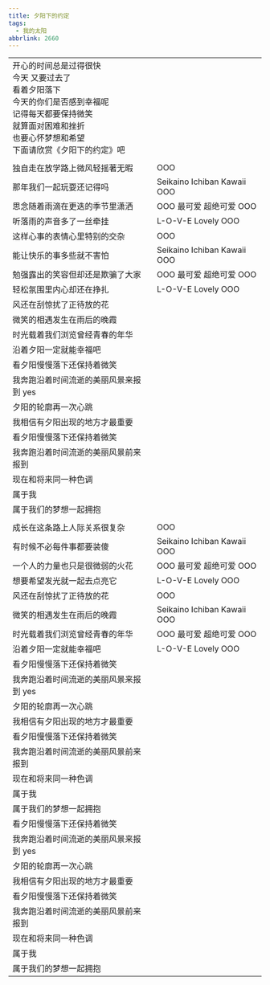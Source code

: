 ```yaml
---
title: 夕阳下的约定
tags:
  - 我的太阳
abbrlink: 2660
---
```

|      |      |
|--|--|
|开心的时间总是过得很快<br>今天 又要过去了<br>看着夕阳落下<br>今天的你们是否感到幸福呢<br>记得每天都要保持微笑<br>就算面对困难和挫折<br>也要心怀梦想和希望<br>下面请欣赏《夕阳下的约定》吧|      |
|      |      |
|独自走在放学路上微风轻摇著无暇|OOO|
|那年我们一起玩耍还记得吗|Seikaino Ichiban Kawaii OOO|
|思念随着雨滴在更迭的季节里潇洒|OOO 最可爱 超绝可爱 OOO|
|听落雨的声音多了一丝牵挂|L-O-V-E Lovely OOO|
|这样心事的表情心里特别的交杂|OOO|
|能让快乐的事多些就不害怕|Seikaino Ichiban Kawaii OOO|
|勉强露出的笑容但却还是欺骗了大家|OOO 最可爱 超绝可爱 OOO|
|轻松氛围里内心却还在挣扎|L-O-V-E Lovely OOO|
|风还在刮惊扰了正待放的花|      |
|微笑的相遇发生在雨后的晚霞|      |
|时光载着我们浏览曾经青春的年华|      |
|沿着夕阳一定就能幸福吧|      |
|看夕阳慢慢落下还保持着微笑|      |
|我奔跑沿着时间流逝的美丽风景来报到 yes|      |
|夕阳的轮廓再一次心跳|      |
|我相信有夕阳出现的地方才最重要|      |
|看夕阳慢慢落下还保持着微笑|      |
|我奔跑沿着时间流逝的美丽风景前来报到|      |
|现在和将来同一种色调|      |
|属于我|      |
|属于我们的梦想一起拥抱|      |
|      |      |
|成长在这条路上人际关系很复杂|OOO|
|有时候不必每件事都要装傻|Seikaino Ichiban Kawaii OOO|
|一个人的力量也只是很微弱的火花|OOO 最可爱 超绝可爱 OOO|
|想要希望发光就一起去点亮它|L-O-V-E Lovely OOO|
|风还在刮惊扰了正待放的花|OOO|
|微笑的相遇发生在雨后的晚霞|Seikaino Ichiban Kawaii OOO|
|时光载着我们浏览曾经青春的年华|OOO 最可爱 超绝可爱 OOO|
|沿着夕阳一定就能幸福吧|L-O-V-E Lovely OOO|
|看夕阳慢慢落下还保持着微笑|      |
|我奔跑沿着时间流逝的美丽风景来报到 yes|      |
|夕阳的轮廓再一次心跳|      |
|我相信有夕阳出现的地方才最重要|      |
|看夕阳慢慢落下还保持着微笑|      |
|我奔跑沿着时间流逝的美丽风景前来报到|      |
|现在和将来同一种色调|      |
|属于我|      |
|属于我们的梦想一起拥抱|      |
|看夕阳慢慢落下还保持着微笑|      |
|我奔跑沿着时间流逝的美丽风景来报到 yes|      |
|夕阳的轮廓再一次心跳|      |
|我相信有夕阳出现的地方才最重要|      |
|看夕阳慢慢落下还保持着微笑|      |
|我奔跑沿着时间流逝的美丽风景前来报到|      |
|现在和将来同一种色调|      |
|属于我|      |
|属于我们的梦想一起拥抱|      |